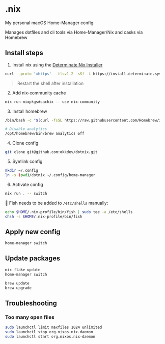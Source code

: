 # .nix

My personal macOS Home-Manager config

Manages dotfiles and cli tools via Home-Manager/Nix and casks via Homebrew

## Install steps

1. Install nix using the [Determinate Nix Installer](https://github.com/DeterminateSystems/nix-installer)
```sh
curl --proto '=https' --tlsv1.2 -sSf -L https://install.determinate.systems/nix | sh -s -- install
```
> Restart the shell after installation
2. Add nix-community cache
```sh
nix run nixpkgs#cachix -- use nix-community
```
3. Install homebrew
```sh
/bin/bash -c "$(curl -fsSL https://raw.githubusercontent.com/Homebrew/install/HEAD/install.sh)"

# Disable analytics
/opt/homebrew/bin/brew analytics off
```
4. Clone config
```sh
git clone git@github.com:okkdev/dotnix.git
```
5. Symlink config
```sh
mkdir ~/.config
ln -s (pwd)/dotnix ~/.config/home-manager
```
6. Activate config
```sh
nix run . -- switch
```

🚨 Fish needs to be added to `/etc/shells` manually:
```sh
echo $HOME/.nix-profile/bin/fish | sudo tee -a /etc/shells
chsh -s $HOME/.nix-profile/bin/fish
```

## Apply new config

```sh
home-manager switch
```

## Update packages

```sh
nix flake update
home-manager switch
```

```sh
brew update
brew upgrade
```

## Troubleshooting

### Too many open files

```sh
sudo launchctl limit maxfiles 1024 unlimited
sudo launchctl stop org.nixos.nix-daemon
sudo launchctl start org.nixos.nix-daemon
```

